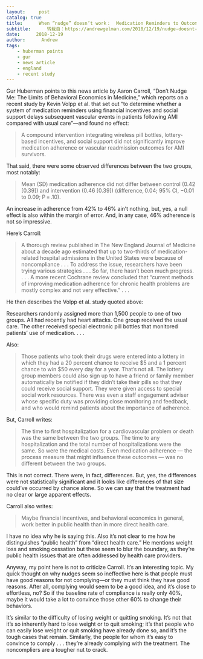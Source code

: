 ```yaml
---
layout:     post
catalog: true
title:      When “nudge” doesn’t work：  Medication Reminders to Outcomes After Myocardial Infarction
subtitle:      转载自：https://andrewgelman.com/2018/12/19/nudge-doesnt-work-medication-reminders-outcomes-myocardial-infarction/
date:      2018-12-19
author:      Andrew
tags:
    - huberman points
    - gur
    - news article
    - england
    - recent study
---
```





Gur Huberman points to this news article by Aaron Carroll, “Don’t Nudge Me: The Limits of Behavioral Economics in Medicine,” which reports on a recent study by Kevin Volpp et al. that set out “to determine whether a system of medication reminders using financial incentives and social support delays subsequent vascular events in patients following AMI compared with usual care”—and found no effect:

> A compound intervention integrating wireless pill bottles, lottery-based incentives, and social support did not significantly improve medication adherence or vascular readmission outcomes for AMI survivors.

That said, there were some observed differences between the two groups, most notably:

> Mean (SD) medication adherence did not differ between control (0.42 [0.39]) and intervention (0.46 [0.39]) (difference, 0.04; 95% CI, −0.01 to 0.09; P = .10).

An increase in adherence from 42% to 46% ain’t nothing, but, yes, a null effect is also within the margin of error. And, in any case, 46% adherence is not so impressive.

Here’s Carroll:

> A thorough review published in The New England Journal of Medicine about a decade ago estimated that up to two-thirds of medication-related hospital admissions in the United States were because of noncompliance . . . To address the issue, researchers have been trying various strategies . . . So far, there hasn’t been much progress. . . . A more recent Cochrane review concluded that “current methods of improving medication adherence for chronic health problems are mostly complex and not very effective.” . . .

He then describes the Volpp et al. study quoted above:

Researchers randomly assigned more than 1,500 people to one of two groups. All had recently had heart attacks. One group received the usual care. The other received special electronic pill bottles that monitored patients’ use of medication. . . .

Also:

> Those patients who took their drugs were entered into a lottery in which they had a 20 percent chance to receive $5 and a 1 percent chance to win $50 every day for a year.
That’s not all. The lottery group members could also sign up to have a friend or family member automatically be notified if they didn’t take their pills so that they could receive social support. They were given access to special social work resources. There was even a staff engagement adviser whose specific duty was providing close monitoring and feedback, and who would remind patients about the importance of adherence.

But, Carroll writes:

> The time to first hospitalization for a cardiovascular problem or death was the same between the two groups. The time to any hospitalization and the total number of hospitalizations were the same. So were the medical costs. Even medication adherence — the process measure that might influence these outcomes — was no different between the two groups.

This is not correct. There were, in fact, differences. But, yes, the differences were not statistically significant and it looks like differences of that size could’ve occurred by chance alone. So we can say that the treatment had no clear or large apparent effects.

Carroll also writes:

> Maybe financial incentives, and behavioral economics in general, work better in public health than in more direct health care.

I have no idea why he is saying this. Also it’s not clear to me how he distinguishes “public health” from “direct health care.” He mentions weight loss and smoking cessation but these seem to blur the boundary, as they’re public health issues that are often addressed by health care providers.

Anyway, my point here is not to criticize Carroll. It’s an interesting topic. My quick thought on why nudges seem so ineffective here is that people must have good reasons for not complying—or they must think they have good reasons. After all, complying would seem to be a good idea, and it’s close to effortless, no? So if the baseline rate of compliance is really only 40%, maybe it would take a lot to convince those other 60% to change their behaviors.

It’s similar to the difficulty of losing weight or quitting smoking. It’s not that it’s so inherently hard to lose weight or to quit smoking; it’s that people who can easily lose weight or quit smoking have already done so, and it’s the tough cases that remain. Similarly, the people for whom it’s easy to convince to comply . . . they’re already complying with the treatment. The noncompliers are a tougher nut to crack.



